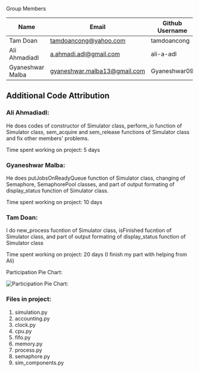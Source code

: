 Group Members

| Name     | Email   | Github Username |
|----------|---------|-----------------|
| Tam Doan   |  tamdoancong@yahoo.com | tamdoancong |
| Ali Ahmadiadl   | a.ahmadi.adl@gmail.com | ali-a-adl  |
| Gyaneshwar Malba   | gyaneshwar.malba13@gmail.com | Gyaneshwar09  |
 
## Additional Code Attribution

### Ali Ahmadiadl:

He does codes of constructor of Simulator class, perform_io function of Simulator class, sem_acquire and sem_release functions of Simulator class and fix other members' problems. 

Time spent working on project: 5 days

### Gyaneshwar Malba:

He does putJobsOnReadyQueue function of Simulator class, changing of Semaphore, SemaphorePool classes, and part of output formating of display_status function of Simulator class.

Time spent working on project: 10 days

### Tam Doan:

I do new_process fucntion of Simulator class, isFinished fucntion of Simulator class, and part of output formating of display_status function of Simulator class

Time spent working on project: 20 days (I  finish my part with helping from Ali)

 Participation Pie Chart:

 ![Participation Pie Chart:](https://cloud.githubusercontent.com/assets/25235118/25836729/c60c8000-344e-11e7-9910-6d866b798ed5.JPG)






### Files in project:

1. simulation.py
2. accounting.py
3. clock.py
4. cpu.py
5. fifo.py
6. memory.py
7. process.py
8. semaphore.py
9. sim_components.py 

